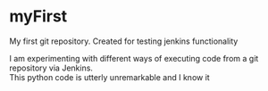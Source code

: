 # myFirst
My first git repository.  Created for testing jenkins functionality

I am experimenting with different ways of executing code from a git repository via Jenkins.  
This python code is utterly unremarkable and I know it
